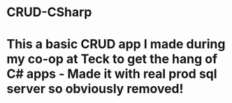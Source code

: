 # CRUD-CSharp
# This a basic CRUD app I made during my co-op at Teck to get the hang of C# apps - Made it with real prod sql server so obviously removed!
